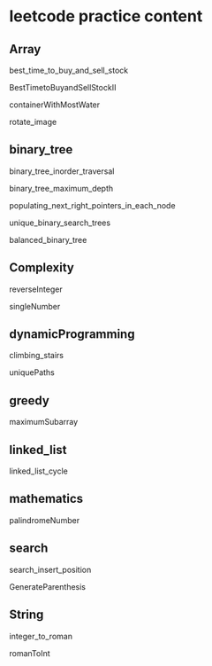 # leetcode practice content

## Array
best_time_to_buy_and_sell_stock

BestTimetoBuyandSellStockII

containerWithMostWater

rotate_image

## binary_tree
binary_tree_inorder_traversal

binary_tree_maximum_depth

populating_next_right_pointers_in_each_node

unique_binary_search_trees

balanced_binary_tree

## Complexity
reverseInteger

singleNumber

## dynamicProgramming
climbing_stairs

uniquePaths

## greedy

maximumSubarray

## linked_list

linked_list_cycle

## mathematics
palindromeNumber

## search
search_insert_position

GenerateParenthesis

## String
integer_to_roman

romanToInt